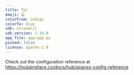```yaml
---
title: Tpl
emoji: 💻
colorFrom: indigo
colorTo: blue
sdk: streamlit
sdk_version: 1.34.0
app_file: app/app.py
pinned: false
license: apache-2.0
---
```


Check out the configuration reference at https://huggingface.co/docs/hub/spaces-config-reference
